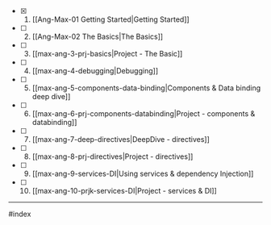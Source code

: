 - [x] 1. [[Ang-Max-01 Getting Started|Getting Started]]
- [ ] 2. [[Ang-Max-02 The Basics|The Basics]]
- [ ] 3. [[max-ang-3-prj-basics|Project - The Basic]]
- [ ] 4. [[max-ang-4-debugging|Debugging]]
- [ ] 5. [[max-ang-5-components-data-binding|Components & Data binding deep dive]]
- [ ] 6. [[max-ang-6-prj-components-databinding|Project - components & databinding]]
- [ ] 7. [[max-ang-7-deep-directives|DeepDive - directives]]
- [ ] 8. [[max-ang-8-prj-directives|Project - directives]]
- [ ] 9. [[max-ang-9-services-DI|Using services & dependency Injection]]
- [ ] 10. [[max-ang-10-prjk-services-DI|Project - services & DI]]

---
#index 
